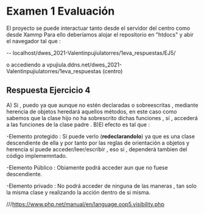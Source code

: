 # Examen 1 Evaluación

El proyecto se puede interactuar tanto desde el servidor del centro como desde Xammp
Para ello deberíamos alojar el repositorio en "htdocs" y abir el navegador tal que :

--  localhost/dwes_2021-Valentinpujiulatorres/1eva_respuestas/EJ5/

o accediendo a vpujiula.ddns.net/dwes_2021-Valentinpujiulatorres/1eva_respuestas (centro) 

## Respuesta Ejercicio 4

A) Si , puedo ya que aunque no estén declaradas o sobreescritas , mediante herencia de objetos heredará aquellos métodos, en este caso como sabemos que la clase hijo no ha sobrescrito dichas funciones , sí , accederá a las funciones de la clase padre .
B)El efecto es tal que :

-Elemento protegido : Sí puede verlo (**redeclarandolo**) ya que es una clase descendiente de ella y por tanto por las reglas de orientación a objetos y herencia sí puede acceder/leer/escribir , eso si , dependerá tambien del código implememntado.

-Elemento Público : Obiamente podrá acceder aun que no fuese descendiente.

-Elemento privado : No podrá acceder de ninguna de las maneras , tan solo la misma clase y realizando la acción dentro de si misma.




///https://www.php.net/manual/en/language.oop5.visibility.php